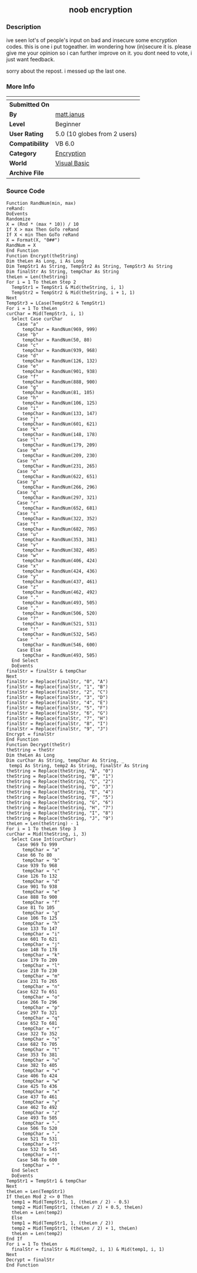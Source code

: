 ﻿<div align="center">

## noob encryption


</div>

### Description

ive seen lot's of people's input on bad and insecure some encryption codes. this is one i put togeather. im wondering how (in)secure it is. please give me your opinion so i can further improve on it. you dont need to vote, i just want feedback.

sorry about the repost. i messed up the last one.
 
### More Info
 


<span>             |<span>
---                |---
**Submitted On**   |
**By**             |[matt\.janus](https://github.com/Planet-Source-Code/PSCIndex/blob/master/ByAuthor/matt-janus.md)
**Level**          |Beginner
**User Rating**    |5.0 (10 globes from 2 users)
**Compatibility**  |VB 6\.0
**Category**       |[Encryption](https://github.com/Planet-Source-Code/PSCIndex/blob/master/ByCategory/encryption__1-48.md)
**World**          |[Visual Basic](https://github.com/Planet-Source-Code/PSCIndex/blob/master/ByWorld/visual-basic.md)
**Archive File**   |[](https://github.com/Planet-Source-Code/matt-janus-noob-encryption__1-39874/archive/master.zip)





### Source Code

```
Function RandNum(min, max)
reRand:
DoEvents
Randomize
X = (Rnd * (max * 10)) / 10
If X > max Then GoTo reRand
If X < min Then GoTo reRand
X = Format(X, "0##")
RandNum = X
End Function
Function Encrypt(theString)
Dim theLen As Long, i As Long
Dim TempStr1 As String, TempStr2 As String, TempStr3 As String
Dim finalStr As String, tempChar As String
theLen = Len(theString)
For i = 1 To theLen Step 2
  TempStr1 = TempStr1 & Mid(theString, i, 1)
  TempStr2 = TempStr2 & Mid(theString, i + 1, 1)
Next
TempStr3 = LCase(TempStr2 & TempStr1)
For i = 1 To theLen
curChar = Mid(TempStr3, i, 1)
  Select Case curChar
    Case "a"
      tempChar = RandNum(969, 999)
    Case "b"
      tempChar = RandNum(50, 80)
    Case "c"
      tempChar = RandNum(939, 968)
    Case "d"
      tempChar = RandNum(126, 132)
    Case "e"
      tempChar = RandNum(901, 938)
    Case "f"
      tempChar = RandNum(888, 900)
    Case "g"
      tempChar = RandNum(81, 105)
    Case "h"
      tempChar = RandNum(106, 125)
    Case "i"
      tempChar = RandNum(133, 147)
    Case "j"
      tempChar = RandNum(601, 621)
    Case "k"
      tempChar = RandNum(148, 178)
    Case "l"
      tempChar = RandNum(179, 209)
    Case "m"
      tempChar = RandNum(209, 230)
    Case "n"
      tempChar = RandNum(231, 265)
    Case "o"
      tempChar = RandNum(622, 651)
    Case "p"
      tempChar = RandNum(266, 296)
    Case "q"
      tempChar = RandNum(297, 321)
    Case "r"
      tempChar = RandNum(652, 681)
    Case "s"
      tempChar = RandNum(322, 352)
    Case "t"
      tempChar = RandNum(682, 705)
    Case "u"
      tempChar = RandNum(353, 381)
    Case "v"
      tempChar = RandNum(382, 405)
    Case "w"
      tempChar = RandNum(406, 424)
    Case "x"
      tempChar = RandNum(424, 436)
    Case "y"
      tempChar = RandNum(437, 461)
    Case "z"
      tempChar = RandNum(462, 492)
    Case "."
      tempChar = RandNum(493, 505)
    Case ","
      tempChar = RandNum(506, 520)
    Case "?"
      tempChar = RandNum(521, 531)
    Case "!"
      tempChar = RandNum(532, 545)
    Case " "
      tempChar = RandNum(546, 600)
    Case Else
      tempChar = RandNum(493, 505)
  End Select
  DoEvents
finalStr = finalStr & tempChar
Next
finalStr = Replace(finalStr, "0", "A")
finalStr = Replace(finalStr, "1", "B")
finalStr = Replace(finalStr, "2", "C")
finalStr = Replace(finalStr, "3", "D")
finalStr = Replace(finalStr, "4", "E")
finalStr = Replace(finalStr, "5", "F")
finalStr = Replace(finalStr, "6", "G")
finalStr = Replace(finalStr, "7", "H")
finalStr = Replace(finalStr, "8", "I")
finalStr = Replace(finalStr, "9", "J")
Encrypt = finalStr
End Function
Function Decrypt(theStr)
theString = theStr
Dim theLen As Long
Dim curChar As String, tempChar As String, _
 temp1 As String, temp2 As String, finalStr As String
theString = Replace(theString, "A", "0")
theString = Replace(theString, "B", "1")
theString = Replace(theString, "C", "2")
theString = Replace(theString, "D", "3")
theString = Replace(theString, "E", "4")
theString = Replace(theString, "F", "5")
theString = Replace(theString, "G", "6")
theString = Replace(theString, "H", "7")
theString = Replace(theString, "I", "8")
theString = Replace(theString, "J", "9")
theLen = Len(theString) - 1
For i = 1 To theLen Step 3
curChar = Mid(theString, i, 3)
  Select Case Int(curChar)
    Case 969 To 999
      tempChar = "a"
    Case 66 To 80
      tempChar = "b"
    Case 939 To 968
      tempChar = "c"
    Case 126 To 132
      tempChar = "d"
    Case 901 To 938
      tempChar = "e"
    Case 888 To 900
      tempChar = "f"
    Case 81 To 105
      tempChar = "g"
    Case 106 To 125
      tempChar = "h"
    Case 133 To 147
      tempChar = "i"
    Case 601 To 621
      tempChar = "j"
    Case 148 To 178
      tempChar = "k"
    Case 179 To 209
      tempChar = "l"
    Case 210 To 230
      tempChar = "m"
    Case 231 To 265
      tempChar = "n"
    Case 622 To 651
      tempChar = "o"
    Case 266 To 296
      tempChar = "p"
    Case 297 To 321
      tempChar = "q"
    Case 652 To 681
      tempChar = "r"
    Case 322 To 352
      tempChar = "s"
    Case 682 To 705
      tempChar = "t"
    Case 353 To 381
      tempChar = "u"
    Case 382 To 405
      tempChar = "v"
    Case 406 To 424
      tempChar = "w"
    Case 425 To 436
      tempChar = "x"
    Case 437 To 461
      tempChar = "y"
    Case 462 To 492
      tempChar = "z"
    Case 493 To 505
      tempChar = "."
    Case 506 To 520
      tempChar = ","
    Case 521 To 531
      tempChar = "?"
    Case 532 To 545
      tempChar = "!"
    Case 546 To 600
      tempChar = " "
  End Select
  DoEvents
TempStr1 = TempStr1 & tempChar
Next
theLen = Len(TempStr1)
If theLen Mod 2 <> 0 Then
  temp1 = Mid(TempStr1, 1, (theLen / 2) - 0.5)
  temp2 = Mid(TempStr1, (theLen / 2) + 0.5, theLen)
  theLen = Len(temp2)
  Else
  temp1 = Mid(TempStr1, 1, (theLen / 2))
  temp2 = Mid(TempStr1, (theLen / 2) + 1, theLen)
  theLen = Len(temp2)
End If
For i = 1 To theLen
  finalStr = finalStr & Mid(temp2, i, 1) & Mid(temp1, i, 1)
Next
Decrypt = finalStr
End Function
```

